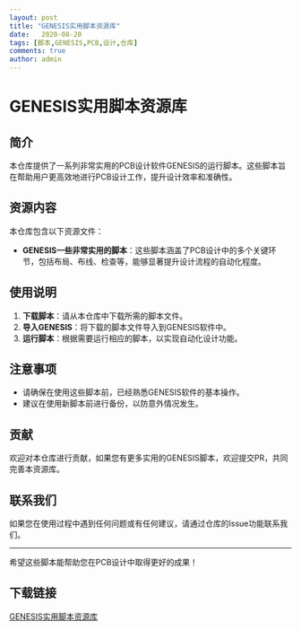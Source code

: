 ```yaml
---
layout: post
title: "GENESIS实用脚本资源库"
date:   2020-08-20
tags: [脚本,GENESIS,PCB,设计,仓库]
comments: true
author: admin
---
```

# GENESIS实用脚本资源库

## 简介
本仓库提供了一系列非常实用的PCB设计软件GENESIS的运行脚本。这些脚本旨在帮助用户更高效地进行PCB设计工作，提升设计效率和准确性。

## 资源内容
本仓库包含以下资源文件：
- **GENESIS一些非常实用的脚本**：这些脚本涵盖了PCB设计中的多个关键环节，包括布局、布线、检查等，能够显著提升设计流程的自动化程度。

## 使用说明
1. **下载脚本**：请从本仓库中下载所需的脚本文件。
2. **导入GENESIS**：将下载的脚本文件导入到GENESIS软件中。
3. **运行脚本**：根据需要运行相应的脚本，以实现自动化设计功能。

## 注意事项
- 请确保在使用这些脚本前，已经熟悉GENESIS软件的基本操作。
- 建议在使用新脚本前进行备份，以防意外情况发生。

## 贡献
欢迎对本仓库进行贡献，如果您有更多实用的GENESIS脚本，欢迎提交PR，共同完善本资源库。

## 联系我们
如果您在使用过程中遇到任何问题或有任何建议，请通过仓库的Issue功能联系我们。

---
希望这些脚本能帮助您在PCB设计中取得更好的成果！

## 下载链接

[GENESIS实用脚本资源库](https://pan.quark.cn/s/f0a812bc9dd8)